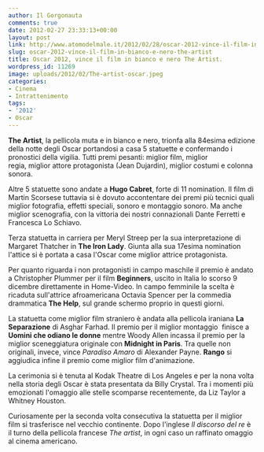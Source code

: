 ```yaml
---
author: Il Gorgonauta
comments: true
date: 2012-02-27 23:33:13+00:00
layout: post
link: http://www.atomodelmale.it/2012/02/28/oscar-2012-vince-il-film-in-bianco-e-nero-the-artist/
slug: oscar-2012-vince-il-film-in-bianco-e-nero-the-artist
title: Oscar 2012, vince il film in bianco e nero The Artist.
wordpress_id: 11269
image: uploads/2012/02/The-artist-oscar.jpeg
categories:
- Cinema
- Intrattenimento
tags:
- '2012'
- Oscar
---
```


**The Artist**, la pellicola muta e in bianco e nero, trionfa alla 84esima edizione della notte degli Oscar portandosi a casa 5 statuette e confermando i pronostici della vigilia. Tutti premi pesanti: miglior film, miglior regia, miglior attore protagonista (Jean Dujardin), miglior costumi e colonna sonora.

Altre 5 statuette sono andate a **Hugo Cabret**, forte di 11 nomination. Il film di Martin Scorsese tuttavia si è dovuto accontentare dei premi più tecnici quali miglior fotografia, effetti speciali, sonoro e montaggio sonoro. Ma anche miglior scenografia, con la vittoria dei nostri connazionali Dante Ferretti e Francesca Lo Schiavo.

Terza statuetta in carriera per Meryl Streep per la sua interpretazione di Margaret Thatcher in **The Iron Lady**. Giunta alla sua 17esima nomination l'attice si è portata a casa l'Oscar come miglior attrice protagonista.

Per quanto riguarda i non protagonisti in campo maschile il premio è andato a Christopher Plummer per il film **Beginners**, uscito in Italia lo scorso 9 dicembre direttamente in Home-Video. In campo femminile la scelta è ricaduta sull'attrice afroamericana Octavia Spencer per la commedia drammatica **The Help**, sul grande schermo proprio in questi giorni.

La statuetta come miglior film straniero è andata alla pellicola iraniana **La Separazione** di Asghar Farhad. Il premio per il miglior montaggio  finisce a **Uomini che odiano le donne** mentre Woody Allen incassa il premio per la miglior sceneggiatura originale con **Midnight in Paris**. Tra quelle non originali, invece, vince _Paradiso Amaro_ di Alexander Payne. **Rango** si aggiudica infine il premio come miglior film d'animazione.

La cerimonia si è tenuta al Kodak Theatre di Los Angeles e per la nona volta nella storia degli Oscar è stata presentata da Billy Crystal. Tra i momenti più emozionati l'omaggio alle stelle scomparse recentemente, da Liz Taylor a Whitney Houston.

Curiosamente per la seconda volta consecutiva la statuetta per il miglior film si trasferisce nel vecchio continente. Dopo l'inglese _Il discorso del re_ è il turno della pellicola francese _The artist_, in ogni caso un raffinato omaggio al cinema americano.
